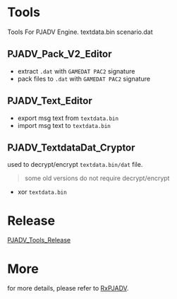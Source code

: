 # Tools
Tools For PJADV Engine. textdata.bin scenario.dat
## PJADV_Pack_V2_Editor
- extract `.dat` with `GAMEDAT PAC2` signature
- pack files to `.dat` with `GAMEDAT PAC2` signature

## PJADV_Text_Editor
- export msg text from `textdata.bin`
- import msg text to `textdata.bin`

## PJADV_TextdataDat_Cryptor
used to decrypt/encrypt `textdata.bin/dat` file.
> some old versions do not require decrypt/encrypt
- xor `textdata.bin`

# Release
[PJADV_Tools_Release](https://github.com/Dir-A/ReVN/releases/tag/PJADV)

# More
for more details, please refer to [RxPJADV](https://github.com/ZQF-ReVN/RxPJADV).
